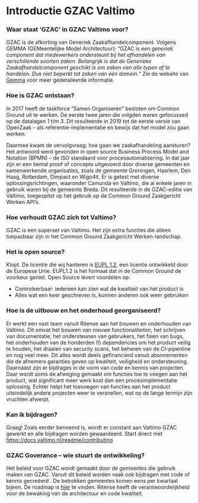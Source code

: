 # Introductie GZAC Valtimo

### Waar staat ‘GZAC’ in GZAC Valtimo voor?&#x20;

GZAC is de afkorting van Generiek Zaakafhandelcomponent. Volgens GEMMA (GEMeentelijke Model Architectuur): “GZAC is &#x65;_&#x65;n generiek component dat medewerkers ondersteunt bij het afhandelen van verschillende soorten zaken. Belangrijk is dat de Generieke Zaakafhandelcomponent geschikt is om zaken van alle typen af te handelen. Dus niet beperkt tot zaken van één domein._" Zie de website van [Gemma](https://www.gemmaonline.nl/index.php/GEMMA2/0.9/id-f2dfbd0b-9d36-405c-bdbe-827f3296de29) voor meer gedetaileerde informatie.&#x20;

### Hoe is GZAC ontstaan?&#x20;

In 2017 heeft de taskforce “Samen Organiseren” besloten om Common Ground uit te werken. De eerste twee jaren die volgden waren gefocussed op de datalagen 1 t/m 3. Dit resulteerde in 2019 tot de eerste versie van OpenZaak – als referentie-implementatie en bewijs dat het model zou gaan werken.&#x20;

Daarmee kwam de vervolgvraag: hoe gaan we zaakafhandeling aansturen? Het antwoord werd gevonden in open source Business Process Model and Notation (BPMN) – de ISO standaard voor procesautomatisering. In dat jaar zijn er een tiental proof of concepts uitgevoerd door diverse gemeenten en samenwerkende organisaties, zoals de gemeente Groningen, Haarlem, Den Haag, Rotterdam, Dimpact en Wigo4it. Er is getest met diverse oplossingsrichtingen, waaronder Camunda en Valtimo, die al enkele jaren in gebruik waren bij de gemeente Breda. Dit resulteerde in de GZAC-editie van Valtimo, toegespitst op het gebruik op de Common Ground Zaakgericht Werken API’s.&#x20;

### Hoe verhoudt GZAC zich tot Valtimo?&#x20;

GZAC is een superset van Valtimo. Het zijn extra functies die alleen toepasbaar zijn in het Common Ground Zaakgericht Werken-landschap.&#x20;

### Het is open source?&#x20;

Klopt. De licentie die wij hanteren is [EUPL 1.2](https://eupl.eu/1.2/nl/), een licentie ontwikkeld door de Europese Unie. EUPL1.2 is het formaat dat in de Common Ground de voorkeur geniet. Open Source levert voordelen op:

* Controleerbaar: iedereen kan zien wat de kwaliteit van het product is
* Alles wat een keer geschreven is, kunnen anderen ook weer gebruiken&#x20;

### Hoe is de uitbouw en het onderhoud georganiseerd?

Er werkt een vast team vanuit Ritense aan het bouwen en onderhouden van Valtimo. Dit omvat het bouwen van nieuwe functionaliteiten, het schrijven van documentatie, het ondersteunen van gebruikers, het fixen van bugs, het onderhouden van de honderden (!) dependencies om het product veilig te houden, het draaien van security scans, het beheren van de CI-pipenline en nog veel meer. Dit alles wordt deels gefinancierd vanuit abonnementen die de afnemers garanties geven op kwaliteit, veiligheid en ondersteuning. Daarnaast zijn er bijdrages in de vorm van code en kennis van projecten. Daar wordt soms de afweging gemaakt om functies toe te voegen aan het product, wat significant meer werk kost dan een procesimplementatie oplossing. Echter helpt het toevoegen van functies aan het product uiteindelijk andere projecten weer te versnellen, wat op de lange termijn zijn vruchten afwerpt.&#x20;

### Kan ik bijdragen?&#x20;

Graag! Zoals eerder benoemd is, wordt er constant aan Valtimo GZAC gewerkt en alle bijdragen worden gewaardeerd. Start direct met [https://docs.valtimo.nl/readme/contributing ](https://docs.valtimo.nl/readme/contributing)

### GZAC Goverance – wie stuurt de ontwikkeling?&#x20;

Het beleid voor GZAC wordt gemaakt door de gemeentes die gebruik maken van GZAC. Vanuit dit beleid worden vaak ook bijdragen met code of kennis gecreëerd . De betrokken gemeentes komen eens per kwartaal bijeen. De roadmap is [hier](https://ritense.airfocus.com/share/7e310d940ab2cea996c52ba1d22da03b) te vinden. Ritense heeft de verantwoordelijkheid voor de bewaking van de architectuur en code kwaliteit.

